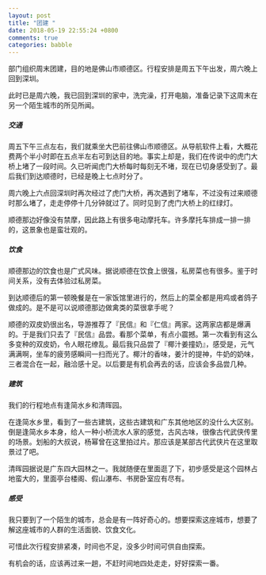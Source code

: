 ```yaml
---
layout: post
title: "团建 "
date: 2018-05-19 22:55:24 +0800
comments: true
categories: babble
---
```


部门组织周末团建，目的地是佛山市顺德区。行程安排是周五下午出发，周六晚上回到深圳。

此时已是周六晚，我已回到深圳的家中，洗完澡，打开电脑，准备记录下这周末在另一个陌生城市的所见所闻。

<!-- more -->

##### 交通

周五下午三点左右，我们就乘坐大巴前往佛山市顺德区。从导航软件上看，大概花费两个半小时即在五点半左右可到达目的地。事实上却是，我们在传说中的虎门大桥上堵了一段时间。久已听闻虎门大桥每时每刻无不堵，现在已切身感受到了。最后我们到达顺德时，已经是晚上七点时分了。

周六晚上六点回深圳时再次经过了虎门大桥，再次遇到了堵车，不过没有过来顺德时那么堵了，走走停停十几分钟就过了。同时见到了虎门大桥上的红绿灯。

顺德那边好像没有禁摩，因此路上有很多电动摩托车。许多摩托车排成一排一排的，这景象也是蛮壮观的。

##### 饮食

顺德那边的饮食也是广式风味。据说顺德在饮食上很强，私房菜也有很多。鉴于时间关系，没有去体验过私房菜。

到达顺德后的第一顿晚餐是在一家饭馆里进行的，然后上的菜全都是用鸡或者鸽子做成的。是不是可以说顺德那边做禽类的菜很拿手呢？

顺德的双皮奶很出名，导游推荐了『民信』和『仁信』两家。这两家店都是爆满的。于是我们只去了『民信』品尝。看那个菜单，有点小震撼。第一次看到有这么多变种的双皮奶，令人眼花缭乱。最后我只品尝了『椰汁姜撞奶』，感受是，元气满满啊，坐车的疲劳感瞬间一扫而光了。椰汁的香味，姜汁的提神，牛奶的奶味，三者混合在一起，融洽感十足。以后要是有机会再去的话，应该会多品尝几种。

##### 建筑

我们的行程地点有逢简水乡和清晖园。

在逢简水乡里，看到了一些古建筑，这些古建筑和广东其他地区的没什么大区别。倒是逢简水乡本身，给人一种小桥流水人家的感觉，古风古味，很像古代武侠传里的场景。划船的大叔说，杨幂曾在这里拍过片。那应该是某部古代武侠片在这里取景过了吧。

清晖园据说是广东四大园林之一。我就随便在里面逛了下，初步感受是这个园林占地蛮大的，里面亭台楼阁、假山瀑布、书房卧室应有尽有。

##### 感受

我只要到了一个陌生的城市，总会是有一阵好奇心的。想要探索这座城市，想要了解这座城市的人群的生活面貌、饮食文化。

可惜此次行程安排紧凑，时间也不足，没多少时间可供自由探索。

有机会的话，应该再过来一趟，不赶时间地四处走走，好好探索一番。


